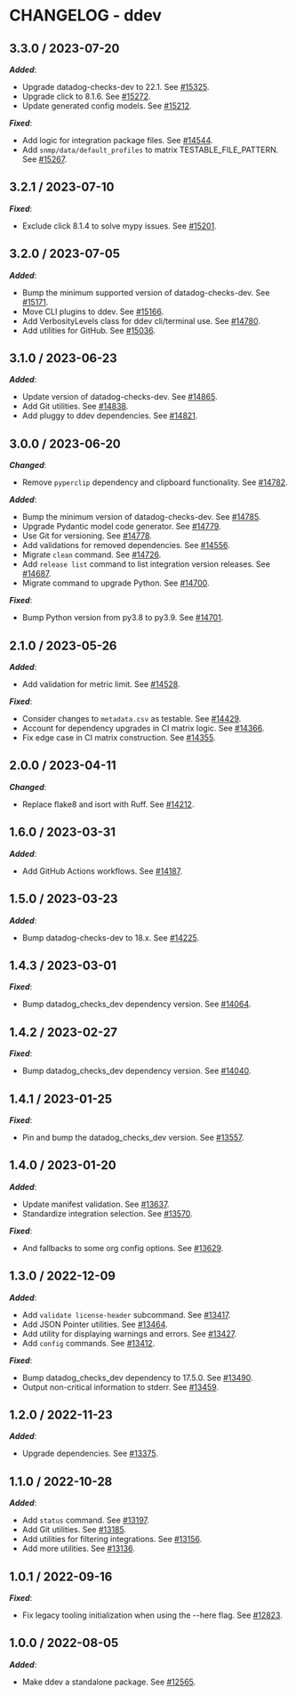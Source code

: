 # CHANGELOG - ddev

## 3.3.0 / 2023-07-20

***Added***:

* Upgrade datadog-checks-dev to 22.1. See [#15325](https://github.com/DataDog/integrations-core/pull/15325).
* Upgrade click to 8.1.6. See [#15272](https://github.com/DataDog/integrations-core/pull/15272).
* Update generated config models. See [#15212](https://github.com/DataDog/integrations-core/pull/15212).

***Fixed***:

* Add logic for integration package files. See [#14544](https://github.com/DataDog/integrations-core/pull/14544).
* Add `snmp/data/default_profiles` to matrix TESTABLE_FILE_PATTERN. See [#15267](https://github.com/DataDog/integrations-core/pull/15267).

## 3.2.1 / 2023-07-10

***Fixed***:

* Exclude click 8.1.4 to solve mypy issues. See [#15201](https://github.com/DataDog/integrations-core/pull/15201).

## 3.2.0 / 2023-07-05

***Added***:

* Bump the minimum supported version of datadog-checks-dev. See [#15171](https://github.com/DataDog/integrations-core/pull/15171).
* Move CLI plugins to ddev. See [#15166](https://github.com/DataDog/integrations-core/pull/15166).
* Add VerbosityLevels class for ddev cli/terminal use. See [#14780](https://github.com/DataDog/integrations-core/pull/14780).
* Add utilities for GitHub. See [#15036](https://github.com/DataDog/integrations-core/pull/15036).

## 3.1.0 / 2023-06-23

***Added***:

* Update version of datadog-checks-dev. See [#14865](https://github.com/DataDog/integrations-core/pull/14865).
* Add Git utilities. See [#14838](https://github.com/DataDog/integrations-core/pull/14838).
* Add pluggy to ddev dependencies. See [#14821](https://github.com/DataDog/integrations-core/pull/14821).

## 3.0.0 / 2023-06-20

***Changed***:

* Remove `pyperclip` dependency and clipboard functionality. See [#14782](https://github.com/DataDog/integrations-core/pull/14782).

***Added***:

* Bump the minimum version of datadog-checks-dev. See [#14785](https://github.com/DataDog/integrations-core/pull/14785).
* Upgrade Pydantic model code generator. See [#14779](https://github.com/DataDog/integrations-core/pull/14779).
* Use Git for versioning. See [#14778](https://github.com/DataDog/integrations-core/pull/14778).
* Add validations for removed dependencies. See [#14556](https://github.com/DataDog/integrations-core/pull/14556).
* Migrate `clean` command. See [#14726](https://github.com/DataDog/integrations-core/pull/14726).
* Add `release list` command to list integration version releases. See [#14687](https://github.com/DataDog/integrations-core/pull/14687).
* Migrate command to upgrade Python. See [#14700](https://github.com/DataDog/integrations-core/pull/14700).

***Fixed***:

* Bump Python version from py3.8 to py3.9. See [#14701](https://github.com/DataDog/integrations-core/pull/14701).

## 2.1.0 / 2023-05-26

***Added***:

* Add validation for metric limit. See [#14528](https://github.com/DataDog/integrations-core/pull/14528).

***Fixed***:

* Consider changes to `metadata.csv` as testable. See [#14429](https://github.com/DataDog/integrations-core/pull/14429).
* Account for dependency upgrades in CI matrix logic. See [#14366](https://github.com/DataDog/integrations-core/pull/14366).
* Fix edge case in CI matrix construction. See [#14355](https://github.com/DataDog/integrations-core/pull/14355).

## 2.0.0 / 2023-04-11

***Changed***:

* Replace flake8 and isort with Ruff. See [#14212](https://github.com/DataDog/integrations-core/pull/14212).

## 1.6.0 / 2023-03-31

***Added***:

* Add GitHub Actions workflows. See [#14187](https://github.com/DataDog/integrations-core/pull/14187).

## 1.5.0 / 2023-03-23

***Added***:

* Bump datadog-checks-dev to 18.x. See [#14225](https://github.com/DataDog/integrations-core/pull/14225).

## 1.4.3 / 2023-03-01

***Fixed***:

* Bump datadog_checks_dev dependency version. See [#14064](https://github.com/DataDog/integrations-core/pull/14064).

## 1.4.2 / 2023-02-27

***Fixed***:

* Bump datadog_checks_dev dependency version. See [#14040](https://github.com/DataDog/integrations-core/pull/14040).

## 1.4.1 / 2023-01-25

***Fixed***:

* Pin and bump the datadog_checks_dev version. See [#13557](https://github.com/DataDog/integrations-core/pull/13557).

## 1.4.0 / 2023-01-20

***Added***:

* Update manifest validation. See [#13637](https://github.com/DataDog/integrations-core/pull/13637).
* Standardize integration selection. See [#13570](https://github.com/DataDog/integrations-core/pull/13570).

***Fixed***:

* And fallbacks to some org config options. See [#13629](https://github.com/DataDog/integrations-core/pull/13629).

## 1.3.0 / 2022-12-09

***Added***:

* Add `validate license-header` subcommand. See [#13417](https://github.com/DataDog/integrations-core/pull/13417).
* Add JSON Pointer utilities. See [#13464](https://github.com/DataDog/integrations-core/pull/13464).
* Add utility for displaying warnings and errors. See [#13427](https://github.com/DataDog/integrations-core/pull/13427).
* Add `config` commands. See [#13412](https://github.com/DataDog/integrations-core/pull/13412).

***Fixed***:

* Bump datadog_checks_dev dependency to 17.5.0. See [#13490](https://github.com/DataDog/integrations-core/pull/13490).
* Output non-critical information to stderr. See [#13459](https://github.com/DataDog/integrations-core/pull/13459).

## 1.2.0 / 2022-11-23

***Added***:

* Upgrade dependencies. See [#13375](https://github.com/DataDog/integrations-core/pull/13375).

## 1.1.0 / 2022-10-28

***Added***:

* Add `status` command. See [#13197](https://github.com/DataDog/integrations-core/pull/13197).
* Add Git utilities. See [#13185](https://github.com/DataDog/integrations-core/pull/13185).
* Add utilities for filtering integrations. See [#13156](https://github.com/DataDog/integrations-core/pull/13156).
* Add more utilities. See [#13136](https://github.com/DataDog/integrations-core/pull/13136).

## 1.0.1 / 2022-09-16

***Fixed***:

* Fix legacy tooling initialization when using the --here flag. See [#12823](https://github.com/DataDog/integrations-core/pull/12823).

## 1.0.0 / 2022-08-05

***Added***:

* Make ddev a standalone package. See [#12565](https://github.com/DataDog/integrations-core/pull/12565).
